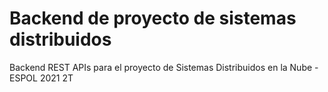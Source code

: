 # Backend de proyecto de sistemas distribuidos
Backend REST APIs para el proyecto de Sistemas Distribuidos en la Nube - ESPOL 2021 2T


